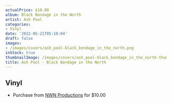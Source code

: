 ```yaml
---
actualPrice: $10.00
album: Black Bondage in the North
artist: Ash Pool
categories:
- Vinyl
date: '2022-05-21T05:10:04'
draft: false
images:
- /images/covers/ash_pool-black_bondage_in_the_north.png
inStock: true
thumbnailImage: /images/covers/ash_pool-black_bondage_in_the_north-thumb.png
title: Ash Pool - Black Bondage in the North
---
```


## Vinyl
* Purchase from [NWN Productions](http://shop.nwnprod.com/index.php?route=product/product&path=76&product_id=23623&sort=pd.name&order=ASC) for $10.00
